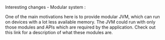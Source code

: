 Interesting changes - Modular system :

One of the main motivations here is to provide modular JVM, which can run on devices with a lot less
available memory. The JVM could run with only those modules and APIs which are required by the
application. Check out this link for a description of what these modules are.
